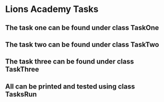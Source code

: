 # Lions Academy Tasks

## The task one can be found under class TaskOne

## The task two can be found under class TaskTwo

## The task three can be found under class TaskThree

## All can be printed and tested using class TasksRun
